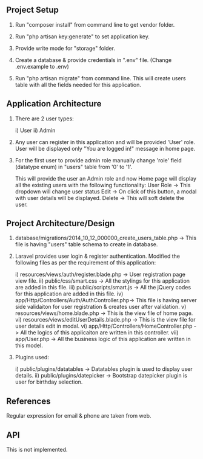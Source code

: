Project Setup
-------------
1) Run "composer install" from command line to get vendor folder.

2) Run "php artisan key:generate" to set application key.

3) Provide write mode for "storage" folder.

4) Create a database & provide credentials in ".env" file. (Change .env.example to .env)

5) Run "php artisan migrate" from command line.
    This will create users table with all the fields needed for this application.

Application Architecture
------------------------
1) There are 2 user types:

    i)  User
    ii) Admin

2) Any user can register in this application and will be provided 'User' role.
    User will be displayed only "You are logged in!" message in home page.

3) For the first user to provide admin role manually change
    'role' field (datatype enum) in "users" table from '0' to '1'.

    This will provide the user an Admin role and now Home page will display all the existing users
    with the following functionality:
    User Role   -> This dropdown will change user status
    Edit        -> On click of this button, a modal with user details will be displayed.
    Delete      -> This will soft delete the user.

Project Architecture/Design
---------------------------
1) database/migrations/2014_10_12_000000_create_users_table.php -> This file is having "users" table schema to create in database.

2) Laravel provides user login & register authentication.
    Modified the following files as per the requirement of this application:

    i) resources/views/auth/register.blade.php      -> User registration page view file.
    ii) public/css/smart.css                        -> All the stylings for this application are added in this file.
    iii) public/scripts/smart.js                    -> All the jQuery codes for this application are added in this file.
    iv) app/Http/Controllers/Auth/AuthController.php-> This file is having server side validaiton for user registration & creates user after validation.
    v) resources/views/home.blade.php               -> This is the view file of home page.
    vi) resources/views/editUserDetails.blade.php   -> This is the view file for user details edit in modal.
    vi) app/Http/Controllers/HomeController.php     -> All the logics of this applicaiton are written in this controller.
    vii) app/User.php                               -> All the business logic of this application are written in this model.

3) Plugins used:

    i)  public/plugins/datatables   -> Datatables plugin is used to display user details.
    ii) public/plugins/datepicker   -> Bootstrap datepicker plugin is user for birthday selection.

References
----------
Regular expression for email & phone are taken from web.

API
---
This is not implemented.
